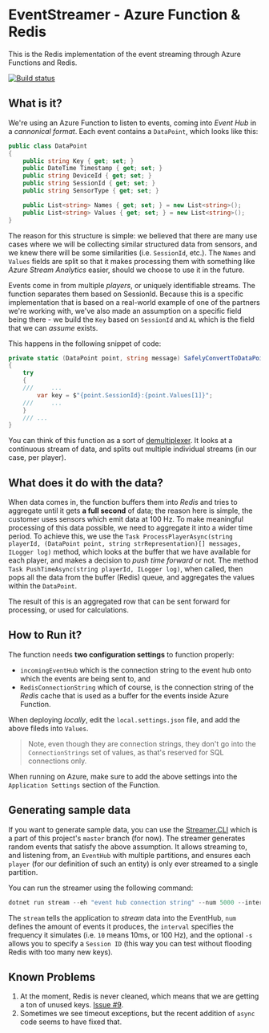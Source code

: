 # EventStreamer - Azure Function & Redis 

This is the Redis implementation of the event streaming through Azure Functions and Redis. 

[![Build status](https://ci.appveyor.com/api/projects/status/90vp8weadevbwf3m/branch/master?svg=true)](https://ci.appveyor.com/project/avodovnik/eventstreamer/branch/master)

## What is it? 

We're using an Azure Function to listen to events, coming into _Event Hub_ in a _cannonical format_. Each event contains a `DataPoint`, which looks like this:

```csharp
public class DataPoint
{
    public string Key { get; set; }
    public DateTime Timestamp { get; set; }
    public string DeviceId { get; set; }
    public string SessionId { get; set; }
    public string SensorType { get; set; }

    public List<string> Names { get; set; } = new List<string>();
    public List<string> Values { get; set; } = new List<string>();
}
```

The reason for this structure is simple: we believed that there are many use cases where we will be collecting similar structured data from sensors, and we knew there will be some similarities (i.e. `SessionId`, etc.). The `Names` and `Values` fields are split so that it makes processing them with something like _Azure Stream Analytics_ easier, should we choose to use it in the future. 

Events come in from multiple _players_, or uniquely identifiable streams. The function separates them based on SessionId. Because this is a specific implementation that is based on a real-world example of one of the partners we're working with, we've also made an assumption on a specific field being there - we build the `Key` based on `SessionId` and `AL` which is the field that we can _assume_ exists. 

This happens in the following snippet of code:

```csharp
private static (DataPoint point, string message) SafelyConvertToDataPoint(byte[] data, ILogger log)
{
    try
    {
    ///     ...
        var key = $"{point.SessionId}:{point.Values[1]}";
    ///     ...
    } 
    /// ...
}
```

You can think of this function as a sort of [demultiplexer](https://en.wikipedia.org/wiki/Multiplexer). It looks at a continuous stream of data, and splits out multiple individual streams (in our case, per player). 

## What does it do with the data? 

When data comes in, the function buffers them into _Redis_ and tries to aggregate until it gets **a full second** of data; the reason here is simple, the customer uses sensors which emit data at 100 Hz. To make meaningful processing of this data possible, we need to aggregate it into a wider time period. To achieve this, we use the `Task ProcessPlayerAsync(string playerId, (DataPoint point, string strRepresentation)[] messages, ILogger log)` method, which looks at the buffer that we have available for each player, and makes a decision to _push time forward_ or not. The method `Task PushTimeAsync(string playerId, ILogger log)`, when called, then pops all the data from the buffer (Redis) queue, and aggregates the values within the `DataPoint`. 

The result of this is an aggregated row that can be sent forward for processing, or used for calculations. 

## How to Run it?

The function needs **two configuration settings** to function properly:

- `incomingEventHub` which is the connection string to the event hub onto which the events are being sent to, and
- `RedisConnectionString` which of course, is the connection string of the _Redis_ cache that is used as a buffer for the events inside Azure Function.

When deploying _locally_, edit the `local.settings.json` file, and add the above fileds into `Values`. 

> Note, even though they are connection strings, they don't go into the `ConnectionStrings` set of values, as that's reserved for SQL connections only. 

When running on Azure, make sure to add the above settings into the `Application Settings` section of the Function. 

## Generating sample data

If you want to generate sample data, you can use the [Streamer.CLI](https://github.com/avodovnik/servicefabric-eventstreamer/tree/master/src/Streamer.CLI) which is a part of this project's `master` branch (for now). The streamer generates random events that satisfy the above assumption. It allows streaming to, and listening from, an `EventHub` with multiple partitions, and ensures each `player` (for our definition of such an entity) is only ever streamed to a single partition. 

You can run the streamer using the following command:

```powershell
dotnet run stream --eh "event hub connection string" --num 5000 --interval 10 -s "98ef1baf-02d3-4122-8d54-02f83577d38f"
```

The `stream` tells the application to _stream_ data into the EventHub, `num` defines the amount of events it produces, the `interval` specifies the frequency it simulates (i.e. `10` means 10ms, or 100 Hz), and the optional `-s` allows you to specify a `Session ID` (this way you can test without flooding Redis with too many new keys).

## Known Problems

1) At the moment, Redis is never cleaned, which means that we are getting a ton of unused keys. [Issue #9](https://github.com/avodovnik/eventstreamer/issues/9). 
2) Sometimes we see timeout exceptions, but the recent addition of `async` code seems to have fixed that. 
